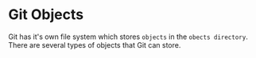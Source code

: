 # **Git Objects**

Git has it's own file system which stores `objects` in the `obects directory`. There are several types of objects that Git can store. 